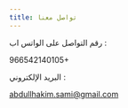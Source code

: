 ```yaml
---
title: تواصل معنا
---
```



رقم التواصل على الواتس اب  : 

966542140105+

البريد الإلكتروني :

abdullhakim.sami@gmail.com 